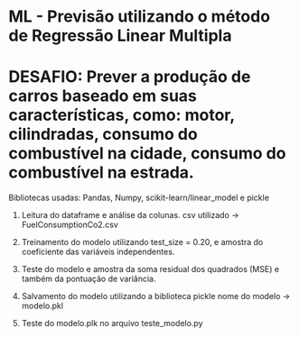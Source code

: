 # ML - Previsão utilizando o método de Regressão Linear Multipla
# DESAFIO: Prever a produção de carros baseado em suas características, como: motor, cilindradas, consumo do combustível na cidade, consumo do combustível na estrada.
Bibliotecas usadas: Pandas, Numpy, scikit-learn/linear_model e pickle

1. Leitura do dataframe e análise da colunas.
   csv utilizado -> FuelConsumptionCo2.csv

2. Treinamento do modelo utilizando test_size = 0.20, e amostra do coeficiente das variáveis independentes.

4. Teste do modelo e amostra da soma residual dos quadrados (MSE) e também da pontuação de variância.

5. Salvamento do modelo utilizando a biblioteca pickle
   nome do modelo -> modelo.pkl
 
6. Teste do modelo.plk no arquivo teste_modelo.py
